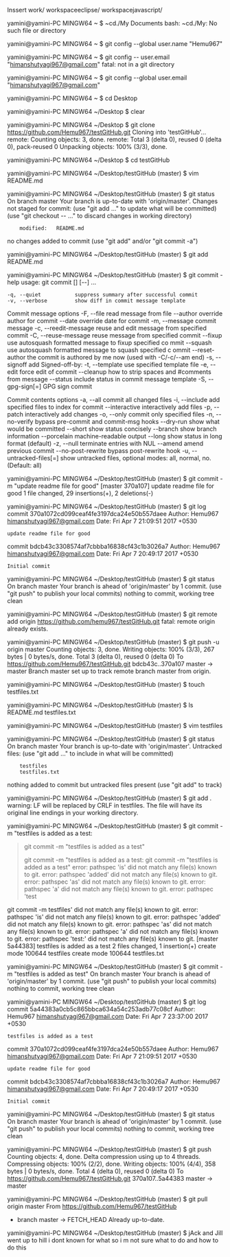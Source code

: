 
Inssert
 work/
 workspaceeclipse/
 workspacejavascript/

yamini@yamini-PC MINGW64 ~
$ ~cd./My Documents
bash: ~cd./My: No such file or directory

yamini@yamini-PC MINGW64 ~
$  git config --global user.name "Hemu967"

yamini@yamini-PC MINGW64 ~
$ git config -- user.email "himanshutyagi967@gmail.com"
fatal: not in a git directory

yamini@yamini-PC MINGW64 ~
$ git config --global user.email "himanshutyagi967@gmail.com"

yamini@yamini-PC MINGW64 ~
$ cd Desktop

yamini@yamini-PC MINGW64 ~/Desktop
$ clear

yamini@yamini-PC MINGW64 ~/Desktop
$ git clone https://github.com/Hemu967/testGitHub.git
Cloning into 'testGitHub'...
remote: Counting objects: 3, done.
remote: Total 3 (delta 0), reused 0 (delta 0), pack-reused 0
Unpacking objects: 100% (3/3), done.

yamini@yamini-PC MINGW64 ~/Desktop
$ cd testGitHub

yamini@yamini-PC MINGW64 ~/Desktop/testGitHub (master)
$ vim README.md

yamini@yamini-PC MINGW64 ~/Desktop/testGitHub (master)
$ git status
On branch master
Your branch is up-to-date with 'origin/master'.
Changes not staged for commit:
  (use "git add <file>..." to update what will be committed)
  (use "git checkout -- <file>..." to discard changes in working directory)

        modified:   README.md

no changes added to commit (use "git add" and/or "git commit -a")

yamini@yamini-PC MINGW64 ~/Desktop/testGitHub (master)
$ git add README.md

yamini@yamini-PC MINGW64 ~/Desktop/testGitHub (master)
$ git commit -help
usage: git commit [<options>] [--] <pathspec>...

    -q, --quiet           suppress summary after successful commit
    -v, --verbose         show diff in commit message template

Commit message options
    -F, --file <file>     read message from file
    --author <author>     override author for commit
    --date <date>         override date for commit
    -m, --message <message>
                          commit message
    -c, --reedit-message <commit>
                          reuse and edit message from specified commit
    -C, --reuse-message <commit>
                          reuse message from specified commit
    --fixup <commit>      use autosquash formatted message to fixup specified co                                                                                                                mmit
    --squash <commit>     use autosquash formatted message to squash specified c                                                                                                                ommit
    --reset-author        the commit is authored by me now (used with -C/-c/--am                                                                                                                end)
    -s, --signoff         add Signed-off-by:
    -t, --template <file>
                          use specified template file
    -e, --edit            force edit of commit
    --cleanup <default>   how to strip spaces and #comments from message
    --status              include status in commit message template
    -S, --gpg-sign[=<key-id>]
                          GPG sign commit

Commit contents options
    -a, --all             commit all changed files
    -i, --include         add specified files to index for commit
    --interactive         interactively add files
    -p, --patch           interactively add changes
    -o, --only            commit only specified files
    -n, --no-verify       bypass pre-commit and commit-msg hooks
    --dry-run             show what would be committed
    --short               show status concisely
    --branch              show branch information
    --porcelain           machine-readable output
    --long                show status in long format (default)
    -z, --null            terminate entries with NUL
    --amend               amend previous commit
    --no-post-rewrite     bypass post-rewrite hook
    -u, --untracked-files[=<mode>]
                          show untracked files, optional modes: all, normal, no.                                                                                                                 (Default: all)


yamini@yamini-PC MINGW64 ~/Desktop/testGitHub (master)
$ git commit -m "update readme file for good"
[master 370a107] update readme file for good
 1 file changed, 29 insertions(+), 2 deletions(-)

yamini@yamini-PC MINGW64 ~/Desktop/testGitHub (master)
$ git log
commit 370a1072cd099ceaf4fe3197dca24e50b557daee
Author: Hemu967 <himanshutyagi967@gmail.com>
Date:   Fri Apr 7 21:09:51 2017 +0530

    update readme file for good

commit bdcb43c3308574af7cbbba16838cf43c1b3026a7
Author: Hemu967 <himanshutyagi967@gmail.com>
Date:   Fri Apr 7 20:49:17 2017 +0530

    Initial commit

yamini@yamini-PC MINGW64 ~/Desktop/testGitHub (master)
$ git status
On branch master
Your branch is ahead of 'origin/master' by 1 commit.
  (use "git push" to publish your local commits)
nothing to commit, working tree clean

yamini@yamini-PC MINGW64 ~/Desktop/testGitHub (master)
$ git remote add origin https://github.com/hemu967/testGitHub.git
fatal: remote origin already exists.

yamini@yamini-PC MINGW64 ~/Desktop/testGitHub (master)
$ git push -u origin master
Counting objects: 3, done.
Writing objects: 100% (3/3), 267 bytes | 0 bytes/s, done.
Total 3 (delta 0), reused 0 (delta 0)
To https://github.com/Hemu967/testGitHub.git
   bdcb43c..370a107  master -> master
Branch master set up to track remote branch master from origin.

yamini@yamini-PC MINGW64 ~/Desktop/testGitHub (master)
$ touch testfiles.txt

yamini@yamini-PC MINGW64 ~/Desktop/testGitHub (master)
$ ls
README.md  testfiles.txt

yamini@yamini-PC MINGW64 ~/Desktop/testGitHub (master)
$ vim testfiles

yamini@yamini-PC MINGW64 ~/Desktop/testGitHub (master)
$ git status
On branch master
Your branch is up-to-date with 'origin/master'.
Untracked files:
  (use "git add <file>..." to include in what will be committed)

        testfiles
        testfiles.txt

nothing added to commit but untracked files present (use "git add" to track)

yamini@yamini-PC MINGW64 ~/Desktop/testGitHub (master)
$ git add .
warning: LF will be replaced by CRLF in testfiles.
The file will have its original line endings in your working directory.

yamini@yamini-PC MINGW64 ~/Desktop/testGitHub (master)
$ git commit -m "testfiles is added as a test:
> git commit -m "testfiles is added as a test"
>
> git commit -m "testfiles is added as a test:
git commit -m "testfiles is added as a test"
error: pathspec 'is' did not match any file(s) known to git.
error: pathspec 'added' did not match any file(s) known to git.
error: pathspec 'as' did not match any file(s) known to git.
error: pathspec 'a' did not match any file(s) known to git.
error: pathspec 'test

git commit -m testfiles' did not match any file(s) known to git.
error: pathspec 'is' did not match any file(s) known to git.
error: pathspec 'added' did not match any file(s) known to git.
error: pathspec 'as' did not match any file(s) known to git.
error: pathspec 'a' did not match any file(s) known to git.
error: pathspec 'test:' did not match any file(s) known to git.
[master 5a44383] testfiles is added as a test
 2 files changed, 1 insertion(+)
 create mode 100644 testfiles
 create mode 100644 testfiles.txt

yamini@yamini-PC MINGW64 ~/Desktop/testGitHub (master)
$ git commit -m "testfiles is added as test"
On branch master
Your branch is ahead of 'origin/master' by 1 commit.
  (use "git push" to publish your local commits)
nothing to commit, working tree clean

yamini@yamini-PC MINGW64 ~/Desktop/testGitHub (master)
$ git log
commit 5a44383a0cb5c865bbca634a54c253adb77c08cf
Author: Hemu967 <himanshutyagi967@gmail.com>
Date:   Fri Apr 7 23:37:00 2017 +0530

    testfiles is added as a test

commit 370a1072cd099ceaf4fe3197dca24e50b557daee
Author: Hemu967 <himanshutyagi967@gmail.com>
Date:   Fri Apr 7 21:09:51 2017 +0530

    update readme file for good

commit bdcb43c3308574af7cbbba16838cf43c1b3026a7
Author: Hemu967 <himanshutyagi967@gmail.com>
Date:   Fri Apr 7 20:49:17 2017 +0530

    Initial commit

yamini@yamini-PC MINGW64 ~/Desktop/testGitHub (master)
$ git status
On branch master
Your branch is ahead of 'origin/master' by 1 commit.
  (use "git push" to publish your local commits)
nothing to commit, working tree clean

yamini@yamini-PC MINGW64 ~/Desktop/testGitHub (master)
$ git push
Counting objects: 4, done.
Delta compression using up to 4 threads.
Compressing objects: 100% (2/2), done.
Writing objects: 100% (4/4), 358 bytes | 0 bytes/s, done.
Total 4 (delta 0), reused 0 (delta 0)
To https://github.com/Hemu967/testGitHub.git
   370a107..5a44383  master -> master

yamini@yamini-PC MINGW64 ~/Desktop/testGitHub (master)
$ git pull origin master
From https://github.com/Hemu967/testGitHub
 * branch            master     -> FETCH_HEAD
Already up-to-date.

yamini@yamini-PC MINGW64 ~/Desktop/testGitHub (master)
$
jAck and Jill went up to hill i dont known for what so i m not sure what to do and how to do this 



























